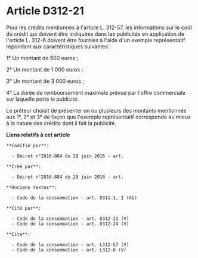 # Article D312-21

Pour les crédits mentionnés à l'article L. 312-57, les informations sur le coût du crédit qui doivent être indiquées dans les
publicités en application de l'article L. 312-6 doivent être fournies à l'aide d'un exemple représentatif répondant aux
caractéristiques suivantes : 

1° Un montant de 500 euros ; 

2° Un montant de 1 000 euros ; 

3° Un montant de 3 000 euros ; 

4° La durée de remboursement maximale prévue par l'offre commerciale sur laquelle porte la publicité. 

Le prêteur choisit de présenter un ou plusieurs des montants mentionnés aux 1°, 2° et 3° de façon que l'exemple représentatif
corresponde au mieux à la nature des crédits dont il fait la publicité.

**Liens relatifs à cet article**

	**Codifié par**:

	  - Décret n°2016-884 du 29 juin 2016 - art.

	**Créé par**:

	  - Décret n°2016-884 du 29 juin 2016 - art.

	**Anciens textes**:

	  - Code de la consommation - art. D311-1, I (Ab)

	**Cité par**:

	  - Code de la consommation - art. D312-22 (V)
	  - Code de la consommation - art. D312-24 (V)

	**Cite**:

	  - Code de la consommation - art. L312-57 (V)
	  - Code de la consommation - art. L312-6 (V)

